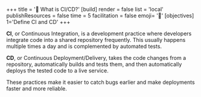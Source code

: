 +++
title = '🛬 What is CI/CD?'
[build]
    render = false
    list = 'local'
    publishResources = false
time = 5
facilitation = false
emoji= '🛬'
[objectives]
    1='Define CI and CD'
+++

**CI**, or Continuous Integration, is a development practice where developers integrate code into a shared repository frequently. This usually happens multiple times a day and is complemented by automated tests.

**CD**, or Continuous Deployment/Delivery, takes the code changes from a repository, automatically builds and tests them, and then automatically deploys the tested code to a live service.

These practices make it easier to catch bugs earlier and make deployments faster and more reliable.
